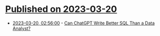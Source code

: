 # [Published on 2023-03-20](index.md)

* [2023-03-20, 02:56:00](https://soylentnews.org/article.pl?sid=23/03/19/1227208&from=rss) - [Can ChatGPT Write Better SQL Than a Data Analyst?](https://soylentnews.org/article.pl?sid=23/03/19/1227208&from=rss)
